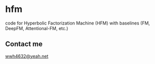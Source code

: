 # hfm
code for Hyperbolic Factorization Machine (HFM) with baselines (FM, DeepFM, Attentional-FM, etc.)

## Contact me
wwh4632@yeah.net
